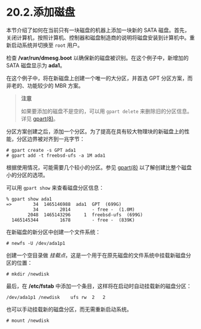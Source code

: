 # 20.2.添加磁盘

本节介绍了如何在当前只有一块磁盘的机器上添加一块新的 SATA 磁盘。首先，关闭计算机，按照计算机、控制器和磁盘制造商的说明将磁盘安装到计算机中。重新启动系统并切换至 `root` 用户。

检查 **/var/run/dmesg.boot** 以确保新的磁盘被识别。在这个例子中，新增加的 SATA 磁盘显示为 **ada1**。

在这个例子中，将在新磁盘上创建一个唯一的大分区，并首选 GPT 分区方案，而非老的、功能较少的 MBR 方案。

> **注意**
>
> 如果要添加的磁盘不是空的，可以用 `gpart delete` 来删除旧的分区信息。详见 [gpart(8)](https://www.freebsd.org/cgi/man.cgi?query=gpart&sektion=8&format=html)。

分区方案创建之后，添加一个分区。为了提高在具有较大物理块的新磁盘上的性能，分区边界被对齐到一兆字节：

```shell-sessionl
# gpart create -s GPT ada1
# gpart add -t freebsd-ufs -a 1M ada1
```

根据使用情况，可能需要几个较小的分区。参见 [gpart(8)](https://www.freebsd.org/cgi/man.cgi?query=gpart&sektion=8&format=html) 以了解创建比整个磁盘小的分区的选项。

可以用 `gpart show` 来查看磁盘分区信息：

```shell-sessionl
% gpart show ada1
=>        34  1465146988  ada1  GPT  (699G)
          34        2014        - free -  (1.0M)
        2048  1465143296     1  freebsd-ufs  (699G)
  1465145344        1678        - free -  (839K)
```

在新磁盘的新分区中创建一个文件系统：

```shell-sessionl
# newfs -U /dev/ada1p1
```

创建一个空目录做 _挂载点_，这是一个用于在原先磁盘的文件系统中挂载新磁盘分区的位置：

```shell-sessionl
# mkdir /newdisk
```

最后，在 **/etc/fstab** 中添加一个条目，这样将在启动时自动挂载新的磁盘分区：

```shell-sessionl
/dev/ada1p1	/newdisk	ufs	rw	2	2
```

也可以手动挂载新的磁盘分区，而无需重新启动系统。

```shell-sessionl
# mount /newdisk
```

